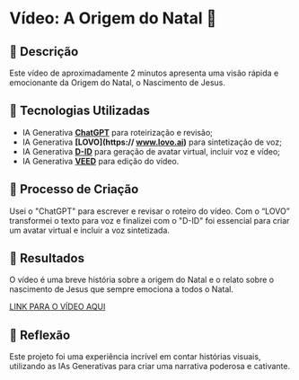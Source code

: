 # Vídeo: A Origem do Natal 🎥

## 📒 Descrição
Este vídeo de aproximadamente 2 minutos apresenta uma visão rápida e emocionante da Origem do Natal, o Nascimento de Jesus.

## 🤖 Tecnologias Utilizadas
- IA Generativa **[ChatGPT](https://chat.openai.com)** para roteirização e revisão;
- IA Generativa **[LOVO](https:// www.lovo.ai)** para sintetização de voz;
- IA Generativa **[D-ID](https://www.d-id.com)** para geração de avatar virtual, incluir voz e vídeo;
- IA Generativa **[VEED](https://www.veed.io)** para edição do vídeo.
  
## 🧐 Processo de Criação
Usei o "ChatGPT" para escrever e revisar o roteiro do vídeo. Com o “LOVO” transformei o texto para voz e finalizei com o "D-ID" foi essencial para criar um avatar virtual e incluir a voz sintetizada.

## 🚀 Resultados
O vídeo é uma breve história sobre a origem do Natal e o relato sobre o nascimento de Jesus que sempre emociona a todos o Natal.

[LINK PARA O VÍDEO AQUI]()

## 💭 Reflexão
Este projeto foi uma experiência incrível em contar histórias visuais, utilizando as IAs Generativas para criar uma narrativa poderosa e cativante.

